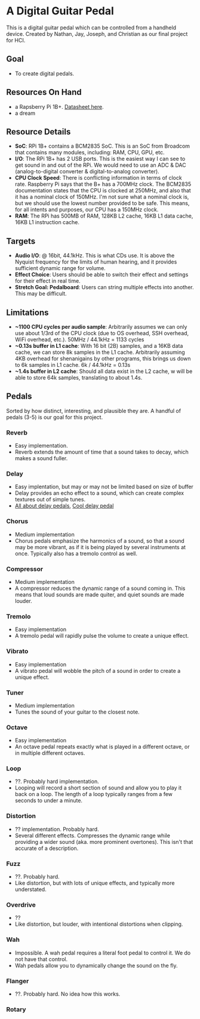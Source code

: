 # A Digital Guitar Pedal
This is a digital guitar pedal which can be controlled from a handheld device. Created by Nathan, Jay, Joseph, and Christian as our final project for HCI.

## Goal
- To create digital pedals.

## Resources On Hand
- a Rapsberry Pi 1B+. [Datasheet here](https://www.raspberrypi.com/documentation/computers/processors.html).
- a dream

## Resource Details
- **SoC**: RPi 1B+ contains a BCM2835 SoC. This is an SoC from Broadcom that contains many modules, including: RAM, CPU, GPU, etc.
- **I/O**: The RPi 1B+ has 2 USB ports. This is the easiest way I can see to get sound in and out of the RPi. We would need to use an ADC & DAC (analog-to-digital converter & digital-to-analog converter).
- **CPU Clock Speed**: There is conflicting information in terms of clock rate. Raspberry Pi says that the B+ has a 700MHz clock. The BCM2835 documentation states that the CPU is clocked at 250MHz, and also that it has a nominal clock of 150MHz. I'm not sure what a nominal clock is, but we should use the lowest number provided to be safe. This means, for all intents and purposes, our CPU has a 150MHz clock.
- **RAM**: The RPi has 500MB of RAM, 128KB L2 cache, 16KB L1 data cache, 16KB L1 instruction cache.

## Targets
- **Audio I/O**: @ 16bit, 44.1kHz. This is what CDs use. It is above the Nyquist frequency for the limits of human hearing, and it provides sufficient dynamic range for volume.
- **Effect Choice**: Users should be able to switch their effect and settings for their effect in real time.
- **Stretch Goal: Pedalboard**: Users can string multiple effects into another. This may be difficult.

## Limitations
- **~1100 CPU cycles per audio sample**: Arbitrarily assumes we can only use about 1/3rd of the CPU clock (due to OS overhead, SSH overhead, WiFi overhead, etc.). 50MHz / 44.1kHz = 1133 cycles
- **~0.13s buffer in L1 cache**: With 16 bit (2B) samples, and a 16KB data cache, we can store 8k samples in the L1 cache. Arbitrarily assuming 4KB overhead for shenanigains by other programs, this brings us down to 6k samples in L1 cache. 6k / 44.1kHz = 0.13s
- **~1.4s buffer in L2 cache**: Should all data exist in the L2 cache, w will be able to store 64k samples, translating to about 1.4s.

## Pedals
Sorted by how distinct, interesting, and plausible they are. A handful of pedals (3-5) is our goal for this project.

### Reverb
- Easy implementation.
- Reverb extends the amount of time that a sound takes to decay, which makes a sound fuller.

### Delay
- Easy implentation, but may or may not be limited based on size of buffer
- Delay provides an echo effect to a sound, which can create complex textures out of simple tunes.
- [All about delay pedals](https://articles.boss.info/the-complete-guide-to-delay-pedals/), [Cool delay pedal](https://articles.boss.info/the-complete-guide-to-delay-pedals/)

### Chorus
- Medium implementation
- Chorus pedals emphasize the harmonics of a sound, so that a sound may be more vibrant, as if it is being played by several instruments at once. Typically also has a tremolo control as well.

### Compressor
- Medium implementation
- A compressor reduces the dynamic range of a sound coming in. This means that loud sounds are made quiter, and quiet sounds are made louder.

### Tremolo
- Easy implementation
- A tremolo pedal will rapidly pulse the volume to create a unique effect.

### Vibrato
- Easy implementation
- A vibrato pedal will wobble the pitch of a sound in order to create a unique effect.

### Tuner
- Medium implementation
- Tunes the sound of your guitar to the closest note.

### Octave
- Easy implementation
- An octave pedal repeats exactly what is played in a different octave, or in multiple different octaves.

### Loop
- ??. Probably hard implementation.
- Looping will record a short section of sound and allow you to play it back on a loop. The length of a loop typically ranges from a few seconds to under a minute.

### Distortion
- ?? implementation. Probably hard. 
- Several different effects. Compresses the dynamic range while providing a wider sound (aka. more prominent overtones). This isn't that accurate of a description.

### Fuzz 
- ??. Probably hard. 
- Like distortion, but with lots of unique effects, and typically more understated.


### Overdrive
- ??
- Like distortion, but louder, with intentional distortions when clipping.


### Wah
- Impossible. A wah pedal requires a literal foot pedal to control it. We do not have that control.
- Wah pedals allow you to dynamically change the sound on the fly.

### Flanger
- ??. Probably hard. No idea how this works.



### Rotary
